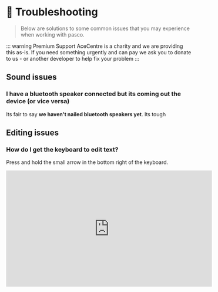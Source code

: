 # 🤔 Troubleshooting

> Below are solutions to some common issues that you may experience when working with pasco.

::: warning Premium Support
AceCentre is a charity and we are providing this as-is. If you need something urgently and can pay we ask you to donate to us - or another developer to help fix your problem
:::

## Sound issues

### I have a bluetooth speaker connected but its coming out the device (or vice versa)

Its fair to say **we haven't nailed bluetooth speakers yet**. Its tough

## Editing issues

### How do I get the keyboard to edit text? 

Press and hold the small arrow in the bottom right of the keyboard. 

<iframe width="560" height="315" src="https://www.youtube.com/embed/JkphCUnpTeA" frameborder="0" allow="accelerometer; autoplay; encrypted-media; gyroscope; picture-in-picture" allowfullscreen></iframe> 


